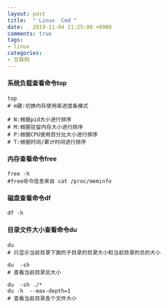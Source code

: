 ```yaml
---
layout: post
title:  " Linux  Cmd "
date:   2019-11-04 11:25:00 +0900
comments: true
tags:
- linux
categories:
- 互联网
---
```

#### 系统负载查看命令top
```shell
top
# m键:切换内存使用率进度条模式

# N:根据pid大小进行排序
# M:根据驻留内存大小进行排序
# P:根据CPU使用百分比大小进行排序
# T:根据时间/累计时间进行排序
```
#### 内存查看命令free
```shell
free -h
#free命令信息来自 cat /proc/meminfo
```
#### 磁盘查看命令df
```shell
df -h
```
#### 目录文件大小查看命令du
```shell
du
# 只显示当前目录下面的子目录的目录大小和当前目录的总的大小

du  -sh
# 查看当前目录总大小

du  -sh ./* 
du -h  --max-depth=1
# 查看当前目录各个文件大小
```


